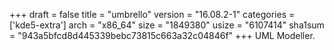 +++
draft = false
title = "umbrello"
version = "16.08.2-1"
categories = ['kde5-extra']
arch = "x86_64"
size = "1849380"
usize = "6107414"
sha1sum = "943a5bfcd8d445339bebc73815c663a32c04846f"
+++
UML Modeller.